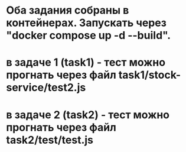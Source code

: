 # Оба задания собраны в контейнерах. Запускать через "docker compose up -d --build".
# в задаче 1 (task1) - тест можно прогнать через файл task1/stock-service/test2.js
# в задаче 2 (task2) - тест можно прогнать через файл task2/test/test.js
